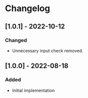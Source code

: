 # Changelog

## [1.0.1] - 2022-10-12
### Changed
- Unnecessary input check removed.

## [1.0.0] - 2022-08-18
### Added
- Initial implementation
